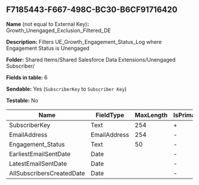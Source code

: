 ## F7185443-F667-498C-BC30-B6CF91716420

**Name** (not equal to External Key)**:** Growth_Unengaged_Exclusion_Filtered_DE

**Description:** Filters UE_Growth_Engagement_Status_Log where Engagement Status is Unengaged

**Folder:** Shared Items/Shared Salesforce Data Extensions/Unengaged Subscriber/

**Fields in table:** 6

**Sendable:** Yes (`SubscriberKey` to `Subscriber Key`)

**Testable:** No

| Name | FieldType | MaxLength | IsPrimaryKey | IsNullable | DefaultValue |
| --- | --- | --- | --- | --- | --- |
| SubscriberKey | Text | 254 | + | - |  |
| EmailAddress | EmailAddress | 254 | - | + |  |
| Engagement_Status | Text | 50 | - | + |  |
| EarliestEmailSentDate | Date |  | - | + |  |
| LatestEmailSentDate | Date |  | - | + |  |
| AllSubscribersCreatedDate | Date |  | - | + |  |
